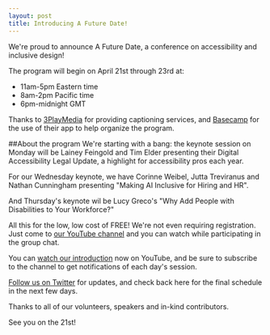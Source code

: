 ```yaml
---
layout: post
title: Introducing A Future Date!
---
```


We're proud to announce A Future Date, a conference on accessibility and inclusive design!

The program will begin on April 21st through 23rd at:
* 11am-5pm Eastern time
* 8am-2pm Pacific time
* 6pm-midnight GMT

Thanks to [3PlayMedia](https://www.3playmedia.com/) for providing captioning services, and [Basecamp](https://basecamp.com/) for the use of their app to help organize the program.

##About the program
We're starting with a bang: the keynote session on Monday will be Lainey Feingold and Tim Elder presenting their Digital Accessibility Legal Update, a highlight for accessibility pros each year.

For our Wednesday keynote, we have Corinne Weibel, Jutta Treviranus and Nathan Cunningham presenting "Making AI Inclusive for Hiring and HR".

And Thursday's keynote wil be Lucy Greco's "Why Add People with Disabilities to Your Workforce?"

All this for the low, low cost of FREE! We're not even requiring registration. Just come to [our YouTube channel](https://www.youtube.com/channel/UCu5CNz4RK-NAEDGm5hTvWtg) and you can watch while participating in the group chat.

You can [watch our introduction](https://www.youtube.com/watch?v=JohMc53AcZs) now on YouTube, and be sure to subscribe to the channel to get notifications of each day's session.

[Follow us on Twitter](https://twitter.com/afuturedateconf) for updates, and check back here for the final schedule in the next few days.

Thanks to all of our volunteers, speakers and in-kind contributors.

See you on the 21st!